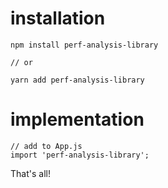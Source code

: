 # installation

```
npm install perf-analysis-library

// or

yarn add perf-analysis-library
```

# implementation

```
// add to App.js
import 'perf-analysis-library';

```

That's all!
